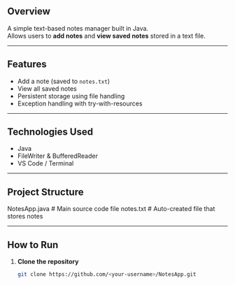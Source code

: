 
##  Overview
A simple text-based notes manager built in Java.  
Allows users to **add notes** and **view saved notes** stored in a text file.  


---

## Features
- Add a note (saved to `notes.txt`)
- View all saved notes
- Persistent storage using file handling
- Exception handling with try-with-resources

---

## Technologies Used
- Java
- FileWriter & BufferedReader
- VS Code / Terminal

---

## Project Structure
NotesApp.java # Main source code file
notes.txt # Auto-created file that stores notes

---


## How to Run
1. **Clone the repository**  
   ```bash
   git clone https://github.com/<your-username>/NotesApp.git
